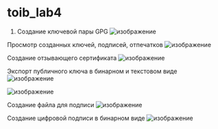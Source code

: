 # toib_lab4

1. Создание ключевой пары GPG
![изображение](https://github.com/ClearKillah/toib_lab4/assets/64082447/5abb428d-91e0-478e-8506-cdff7b01601b)


Просмотр созданных ключей, подписей, отпечатков
![изображение](https://github.com/ClearKillah/toib_lab4/assets/64082447/b9afa7e5-addd-4ae5-8dec-70362e829aee)

Создание отзывающего сертификата
![изображение](https://github.com/ClearKillah/toib_lab4/assets/64082447/7c662308-1ba9-4373-b2d6-7094221b8aee)

Экспорт публичного ключа в бинарном и текстовом виде
![изображение](https://github.com/ClearKillah/toib_lab4/assets/64082447/e8793f56-7bfa-441a-8cf8-45b42c690a50)

![изображение](https://github.com/ClearKillah/toib_lab4/assets/64082447/68c20146-a763-4cfc-b530-4394eae16c9e)

Создание файла для подписи
![изображение](https://github.com/ClearKillah/toib_lab4/assets/64082447/06166b6d-76c9-406d-b5c2-6a010f8eea70)

Создание цифровой подписи в бинарном виде
![изображение](https://github.com/ClearKillah/toib_lab4/assets/64082447/02f37b47-d6ba-404b-ab26-e23b15abf0aa)
